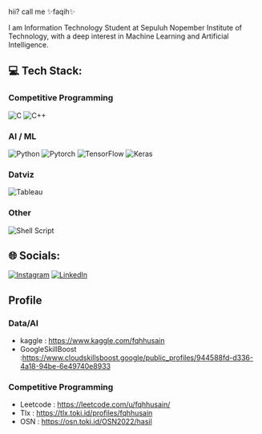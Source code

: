 <!--
**fqhhusain/fqhhusain** is a ✨ _special_ ✨ repository because its `README.md` (this file) appears on your GitHub profile.

Here are some ideas to get you started:

- 🔭 I’m currently working on ...
- 🌱 I’m currently learning ...
- 👯 I’m looking to collaborate on ...
- 🤔 I’m looking for help with ...
- 💬 Ask me about ...
- 📫 How to reach me: ...
- 😄 Pronouns: ...
- ⚡ Fun fact: ...
-->

hii? call me ✨faqih✨

I am Information Technology Student at Sepuluh Nopember Institute of Technology, with a deep interest in Machine Learning and Artificial Intelligence.

## 💻 Tech Stack:
### Competitive Programming
![C](https://img.shields.io/badge/c-%2300599C.svg?style=for-the-badge&logo=c&logoColor=white) 
![C++](https://img.shields.io/badge/c++-%2300599C.svg?style=for-the-badge&logo=c%2B%2B&logoColor=white) 

### AI / ML
![Python](https://img.shields.io/badge/python-3670A0?style=for-the-badge&logo=python&logoColor=ffdd54)
![Pytorch](https://img.shields.io/badge/PyTorch-EE4C2C?style=for-the-badge&logo=pytorch&logoColor=white)
![TensorFlow](https://img.shields.io/badge/TensorFlow-%23FF6F00.svg?style=for-the-badge&logo=TensorFlow&logoColor=white)
![Keras](https://img.shields.io/badge/Keras-FF0000?style=for-the-badge&logo=keras&logoColor=white)

### Datviz
![Tableau](https://img.shields.io/badge/Tableau-E97627?style=for-the-badge&logo=Tableau&logoColor=white)

### Other
![Shell Script](https://img.shields.io/badge/shell_script-%23121011.svg?style=for-the-badge&logo=gnu-bash&logoColor=white) 

## 🌐 Socials:
[![Instagram](https://img.shields.io/badge/Instagram-%23E4405F.svg?logo=Instagram&logoColor=white)](https://instagram.com/fqhhusain) [![LinkedIn](https://img.shields.io/badge/LinkedIn-%230077B5.svg?logo=linkedin&logoColor=white)](https://linkedin.com/in/fqhhusain) 

## Profile

### Data/AI
- kaggle : https://www.kaggle.com/fqhhusain
- GoogleSkillBoost :https://www.cloudskillsboost.google/public_profiles/944588fd-d336-4a18-94be-6e49740e8933

### Competitive Programming
- Leetcode : https://leetcode.com/u/fqhhusain/
- Tlx : https://tlx.toki.id/profiles/fqhhusain
- OSN : https://osn.toki.id/OSN2022/hasil




